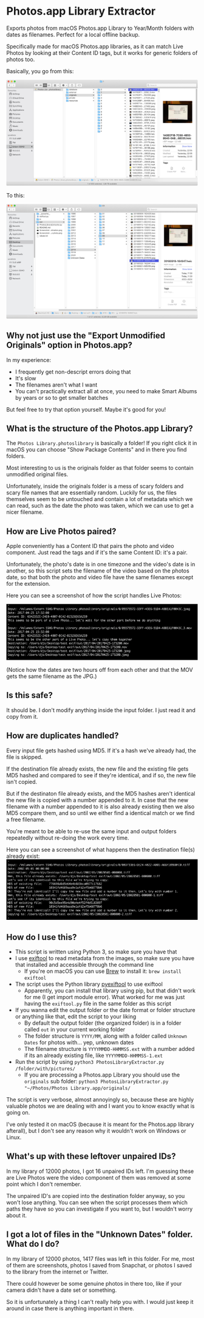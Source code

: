 # Photos.app Library Extractor

Exports photos from macOS Photos.app Library to Year/Month folders with dates as filenames. Perfect for a local offline backup.

Specifically made for macOS Photos.app libraries, as it can match Live Photos by looking at their Content ID tags, but it works for generic folders of photos too.

Basically, you go from this:

![Before](https://raw.githubusercontent.com/lambdan/PhotosLibraryExtractor/main/Screenshots/Screenshot%202020-11-07%20at%2011.34.21.png)

To this:

![After](https://raw.githubusercontent.com/lambdan/PhotosLibraryExtractor/main/Screenshots/Screenshot%202020-11-07%20at%2011.35.28.png)

## Why not just use the "Export Unmodified Originals" option in Photos.app?

In my experience:

- I frequently get non-descript errors doing that
- It's slow
- The filenames aren't what I want
- You can't practically extract all at once, you need to make Smart Albums by years or so to get smaller batches

But feel free to try that option yourself. Maybe it's good for you!

## What is the structure of the Photos.app Library?

The `Photos Library.photoslibrary` is basically a folder! If you right click it in macOS you can choose "Show Package Contents" and in there you find folders. 

Most interesting to us is the originals folder as that folder seems to contain unmodified original files. 

Unfortunately, inside the originals folder is a mess of scary folders and scary file names that are essentially random. Luckily for us, the files themselves seem to be untouched and contain a lot of metadata which we can read, such as the date the photo was taken, which we can use to get a nicer filename.

## How are Live Photos paired?

Apple conveniently has a Content ID that pairs the photo and video component. Just read the tags and if it's the same Content ID: it's a pair. 

Unfortunately, the photo's date is in one timezone and the video's date is in another, so this script sets the filename of the video based on the photos date, so that both the photo and video file have the same filenames except for the extension.

Here you can see a screenshot of how the script handles Live Photos: 

![Live Photos](https://raw.githubusercontent.com/lambdan/PhotosLibraryExtractor/main/Screenshots/Screenshot-%20Handling%20live%20photo.png)

(Notice how the dates are two hours off from each other and that the MOV gets the same filename as the JPG.)

## Is this safe?

It should be. I don't modify anything inside the input folder. I just read it and copy from it.

## How are duplicates handled?

Every input file gets hashed using MD5. If it's a hash we've already had, the file is skipped. 

If the destination file already exists, the new file and the existing file gets MD5 hashed and compared to see if they're identical, and if so, the new file isn't copied.

But if the destinaton file already exists, and the MD5 hashes aren't identical the new file is copied with a number appended to it. In case that the new filename with a number appended to it is also already existing then we also MD5 compare them, and so until we either find a identical match or we find a free filename.

You're meant to be able to re-use the same input and output folders repeatedly without re-doing the work every time.

Here you can see a screenshot of what happens then the destination file(s) already exist: 
![Destination Exists](https://raw.githubusercontent.com/lambdan/PhotosLibraryExtractor/main/Screenshots/Screenshot%20-%20handling%20duplicate%20destination.png)

## How do I use this?

- This script is written using Python 3, so make sure you have that
- I use [exiftool](https://exiftool.org) to read metadata from the images, so make sure you have that installed and accessible through the command line
    - If you're on macOS you can use [Brew](https://brew.sh) to install it: `brew install exiftool` 
- The script uses the Python library [pyexiftool](https://github.com/smarnach/pyexiftool) to use exiftool
    - Apparently, you can install that library using pip, but that didn't work for me (I get import module error). What worked for me was just having the `exiftool.py` file in the same folder as this script 
- If you wanna edit the output folder or the date format or folder structure or anything like that, edit the script to your liking
    - By default the output folder (the organized folder) is in a folder called `out` in your current working folder
    - The folder structure is `YYYY/MM`, along with a folder called `Unknown Dates` for photos with... yep, unknown dates
    - The filename structure is `YYYYMMDD-HHMMSS.ext` with a number added if its an already existing file, like `YYYYMMDD-HHMMSS-1.ext`
- Run the script by using `python3 PhotosLibraryExtractor.py /folder/with/pictures/`
    - If you are processing a Photos.app Library you should use the `originals` sub folder: `python3 PhotosLibraryExtractor.py "~/Photos/Photos Library.app/originals/`

The script is very verbose, almost annoyingly so, because these are highly valuable photos we are dealing with and I want you to know exactly what is going on.

I've only tested it on macOS (because it is meant for the Photos.app library afterall), but I don't see any reason why it wouldn't work on Windows or Linux.

## What's up with these leftover unpaired IDs?

In my library of 12000 photos, I got 16 unpaired IDs left. I'm guessing these are Live Photos were the video component of them was removed at some point which I don't remember. 

The unpaired ID's are copied into the destination folder anyway, so you won't lose anything. You can see when the script processes them which paths they have so you can investigate if you want to, but I wouldn't worry about it.

## I got a lot of files in the "Unknown Dates" folder. What do I do?

In my library of 12000 photos, 1417 files was left in this folder. For me, most of them are screenshots, photos I saved from Snapchat, or photos I saved to the library from the internet or Twitter. 

There could however be some genuine photos in there too, like if your camera didn't have a date set or something. 

So it is unfortunately a thing I can't really help you with. I would just keep it around in case there is anything important in there.